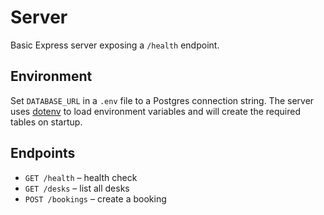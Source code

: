 # Server

Basic Express server exposing a `/health` endpoint.

## Environment

Set `DATABASE_URL` in a `.env` file to a Postgres connection string. The server
uses [dotenv](https://github.com/motdotla/dotenv) to load environment
variables and will create the required tables on startup.

## Endpoints

- `GET /health` – health check
- `GET /desks` – list all desks
- `POST /bookings` – create a booking

